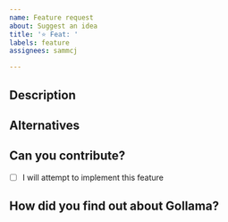```yaml
---
name: Feature request
about: Suggest an idea
title: '⭐️ Feat: '
labels: feature
assignees: sammcj

---
```


<!--
Gollama is a tool I wrote for myself and decided to open source for others, it's not something I make any profit from or have received donations for.
I don't provide "support" but do consider genuine bugs and features and if they align with my goals and I have the time I try to fix them.

If you're able to contribute a fix, please consider opening a pull request instead of an issue.
-->

## Description

<!-- Describe the feature or functionality you'd like in detail -->

## Alternatives

<!-- Describe alternatives you've considered -->

## Can you contribute?

- [ ] I will attempt to implement this feature

## How did you find out about Gollama?

<!-- (e.g. Reddit, GitHub search, Youtube etc.) -->
